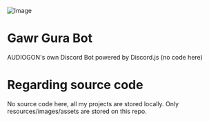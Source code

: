 ![Image](https://i.ibb.co/yQDnSJ1/Pics-Art-10-06-11-23-37.jpg)

# Gawr Gura Bot
AUDIOGON's own Discord Bot powered by Discord.js (no code here)

# Regarding source code
No source code here, all my projects are stored locally. Only resources/images/assets are stored on this repo.
